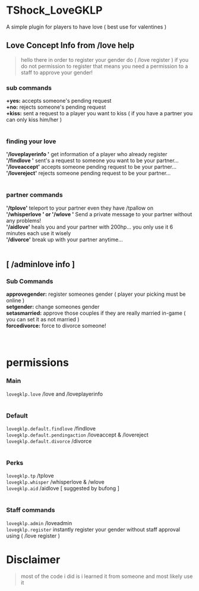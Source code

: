 # TShock_LoveGKLP
A simple plugin for players to have love ( best use for valentines )


## Love Concept Info from /love help
> hello there in order to register your gender do ( /love register <your gender> )
if you do not permission to register that means you need a permission to a staff to approve your gender!

### sub commands
**+yes:** accepts someone's pending request <br />
**+no:** rejects someone's pending request <br />
**+kiss:** sent a request to a player you want to kiss ( if you have a partner you can only kiss him/her ) <br />
<br />
### finding your love
**'/loveplayerinfo <playername>'** get information of a player who already register <br />
**'/findlove <playername>'** sent's a request to someone you want to be your partner... <br />
**'/loveaccept'** accepts someone pending request to be your partner... <br />
**'/lovereject'** rejects someone pending request to be your partner... <br />
<br />
### partner commands
**'/tplove'** teleport to your partner even they have /tpallow on <br />
**'/whisperlove <message>' or '/wlove <message>'** Send a private message to your partner without any problems! <br />
**'/aidlove'** heals you and your partner with 200hp... you only use it 6 minutes each use it wisely <br />
**'/divorce'** break up with your partner anytime... <br />
<br />
## [ /adminlove info ]
### Sub Commands
**approvegender:** register someones gender ( player your picking must be online ) <br />
**setgender:** change someones gender <br />
**setasmarried:** approve those couples if they are really married in-game ( you can set it as not married ) <br />
**forcedivorce:** force to divorce someone! <br />
<br />
<br />
# permissions
### Main
`lovegklp.love` /love and /loveplayerinfo<br />
<br />
### Default
`lovegklp.default.findlove` /findlove <br />
`lovegklp.default.pendingaction` /loveaccept & /lovereject <br />
`lovegklp.default.divorce` /divorce <br />
<br />
### Perks
`lovegklp.tp` /tplove <br />
`lovegklp.whisper` /whisperlove & /wlove <br />
`lovegklp.aid` /aidlove [ suggested by bufong ] <br />
<br />
### Staff commands
`lovegklp.admin` /loveadmin <br />
`lovegklp.register` instantly register your gender without staff approval using ( /love register <gender> ) <br />

# Disclaimer
> most of the code i did is i learned it from someone and most likely use it
